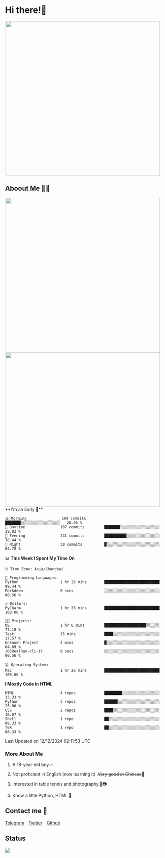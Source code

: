 # Hi there!🎉

<div align=center><img src="https://count.getloli.com/get/@Cicada000?theme=moebooru" width=500px></div>

## Aboout Me 👀💦

<div align=center>
<img src="https://github-readme-stats.vercel.app/api?username=Cicada000&show_icons=true&theme=tokyonight" width=500px>
<br>
<img src="https://github-readme-stats.vercel.app/api/top-langs/?username=Cicada000&show_icons=true&theme=tokyonight&layout=compact" width=500px>
</div>
<!--START_SECTION:waka-->
**I'm an Early 🐤** 

```text
🌞 Morning                169 commits         ███████░░░░░░░░░░░░░░░░░░   26.95 % 
🌆 Daytime                187 commits         ███████░░░░░░░░░░░░░░░░░░   29.82 % 
🌃 Evening                241 commits         ██████████░░░░░░░░░░░░░░░   38.44 % 
🌙 Night                  30 commits          █░░░░░░░░░░░░░░░░░░░░░░░░   04.78 % 
```


📊 **This Week I Spent My Time On** 

```text
🕑︎ Time Zone: Asia/Shanghai

💬 Programming Languages: 
Python                   1 hr 26 mins        █████████████████████████   99.44 % 
Markdown                 0 secs              ░░░░░░░░░░░░░░░░░░░░░░░░░   00.56 % 

🔥 Editors: 
PyCharm                  1 hr 26 mins        █████████████████████████   100.00 % 

🐱‍💻 Projects: 
OS                       1 hr 6 mins         ███████████████████░░░░░░   77.18 % 
Test                     15 mins             ████░░░░░░░░░░░░░░░░░░░░░   17.57 % 
Unknown Project          4 mins              █░░░░░░░░░░░░░░░░░░░░░░░░   04.69 % 
iOSRealRun-cli-17        0 secs              ░░░░░░░░░░░░░░░░░░░░░░░░░   00.56 % 

💻 Operating System: 
Mac                      1 hr 26 mins        █████████████████████████   100.00 % 
```

**I Mostly Code in HTML** 

```text
HTML                     4 repos             ████████░░░░░░░░░░░░░░░░░   33.33 % 
Python                   3 repos             ██████░░░░░░░░░░░░░░░░░░░   25.00 % 
CSS                      2 repos             ████░░░░░░░░░░░░░░░░░░░░░   16.67 % 
Shell                    1 repo              ██░░░░░░░░░░░░░░░░░░░░░░░   08.33 % 
TeX                      1 repo              ██░░░░░░░░░░░░░░░░░░░░░░░   08.33 % 
```




 Last Updated on 12/12/2024 02:11:53 UTC
<!--END_SECTION:waka-->

### More About Me

1. A 18-year-old boy.♂

2. Not proficient in English (now learning it) .~~Very good at Chinese~~🤣

3. Interested in table tennis and photography.🏓📷

4. Know a little Python, HTML.🐍


## Contact me 💬

[Telegram](https://t.me/CicadaLYW)&emsp;[Twitter](https://twitter.com/Cicada0001)&emsp;[Github](https://github.com/Cicada000)

## Status
<img src="https://weather-icon.journeyad.repl.co/@hangzhou?v=1" align="left">







